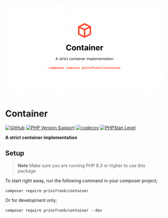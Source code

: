 <picture>
    <source srcset="https://github.com/PrinsFrank/container/raw/main/docs/images/banner_dark.png" media="(prefers-color-scheme: dark)">
    <img src="https://github.com/PrinsFrank/container/raw/main/docs/images/banner_light.png" alt="Banner">
</picture>

# Container

[![GitHub](https://img.shields.io/github/license/prinsfrank/container)](https://github.com/PrinsFrank/container/blob/main/LICENSE)
[![PHP Version Support](https://img.shields.io/packagist/php-v/prinsfrank/container)](https://github.com/PrinsFrank/container/blob/main/composer.json)
[![codecov](https://codecov.io/gh/PrinsFrank/container/branch/main/graph/badge.svg?token=9O3VB563MU)](https://codecov.io/gh/PrinsFrank/container)
[![PHPStan Level](https://img.shields.io/badge/PHPStan-level%209-brightgreen.svg?style=flat)](https://github.com/PrinsFrank/container/blob/main/phpstan.neon)

**A strict container implementation**

## Setup

> **Note**
> Make sure you are running PHP 8.3 or higher to use this package

To start right away, run the following command in your composer project;

```composer require prinsfrank/container```

Or for development only;

```composer require prinsfrank/container --dev```
